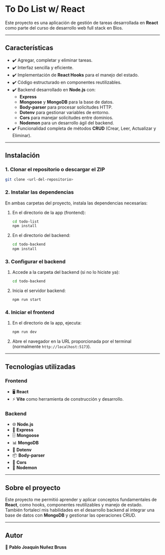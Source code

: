 # **To Do List w/ React**

Este proyecto es una aplicación de gestión de tareas desarrollada en **React** como parte del curso de desarrollo web full stack en Bios.

---

## **Características**

- ✔️ Agregar, completar y eliminar tareas.
- ✔️ Interfaz sencilla y eficiente.
- ✔️ Implementación de **React Hooks** para el manejo del estado.
- ✔️ Código estructurado en componentes reutilizables.
- ✔️ Backend desarrollado en **Node.js** con:
  - **Express**
  - **Mongoose** y **MongoDB** para la base de datos.
  - **Body-parser** para procesar solicitudes HTTP.
  - **Dotenv** para gestionar variables de entorno.
  - **Cors** para manejar solicitudes entre dominios.
  - **Nodemon** para un desarrollo ágil del backend.
- ✔️ Funcionalidad completa de métodos **CRUD** (Crear, Leer, Actualizar y Eliminar).

---

## **Instalación**

### 1. Clonar el repositorio o descargar el ZIP

```bash
git clone <url-del-repositorio>
```

### 2. Instalar las dependencias

En ambas carpetas del proyecto, instala las dependencias necesarias:

1. En el directorio de la app (frontend):
   ```bash
   cd todo-list
   npm install
   ```
2. En el directorio del backend:
   ```bash
   cd todo-backend
   npm install
   ```

### 3. Configurar el backend

1. Accede a la carpeta del backend (si no lo hiciste ya):
   ```bash
   cd todo-backend
   ```
2. Inicia el servidor backend:
   ```bash
   npm run start
   ```

### 4. Iniciar el frontend

1. En el directorio de la app, ejecuta:
   ```bash
   npm run dev
   ```
2. Abre el navegador en la URL proporcionada por el terminal (normalmente `http://localhost:5173`).

---

## **Tecnologías utilizadas**

### **Frontend**

- 🖥️ **React**
- ⚡ **Vite** como herramienta de construcción y desarrollo.

### **Backend**

- 🌐 **Node.js**
- 🚀 **Express**
- 🗄️ **Mongoose**
- 📊 **MongoDB**
- 🔐 **Dotenv**
- 📦 **Body-parser**
- 🔗 **Cors**
- 🔄 **Nodemon**

---

## **Sobre el proyecto**

Este proyecto me permitió aprender y aplicar conceptos fundamentales de **React**, como hooks, componentes reutilizables y manejo de estado. También fortalecí mis habilidades en el desarrollo backend al integrar una base de datos con **MongoDB** y gestionar las operaciones CRUD.

---

## **Autor**

📌 **Pablo Joaquín Nuñez Bruss**
